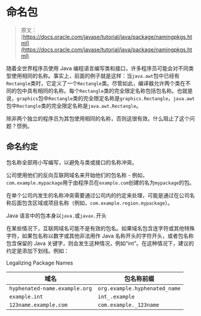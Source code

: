 # 命名包

> 原文： [https://docs.oracle.com/javase/tutorial/java/package/namingpkgs.html](https://docs.oracle.com/javase/tutorial/java/package/namingpkgs.html)

随着全世界程序员使用 Java 编程语言编写类和接口，许多程序员可能会对不同类型使用相同的名称。事实上，前面的例子就是这样：当`java.awt`包中已经有`Rectangle`类时，它定义了一个`Rectangle`类。尽管如此，编译器允许两个类在不同的包中具有相同的名称。每个`Rectangle`类的完全限定名称包括包名称。也就是说，`graphics`包中`Rectangle`类的完全限定名称是`graphics.Rectangle`，`java.awt`包中`Rectangle`类的完全限定名称是`java.awt.Rectangle`。

除非两个独立的程序员为其包使用相同的名称，否则这很有效。什么阻止了这个问题？惯例。

## 命名约定

包名称全部用小写编写，以避免与类或接口的名称冲突。

公司使用他们的反向互联网域名来开始他们的包名称 - 例如，`com.example.mypackage`用于由程序员在`example.com`创建的名为`mypackage`的包。

在单个公司内发生的名称冲突需要通过公司内的约定来处理，可能是通过在公司名称后面包含区域或项目名称（例如，`com.example.region.mypackage`）。

Java 语言中的包本身以`java.`或`javax.`开头

在某些情况下，互联网域名可能不是有效的包名。如果域名包含连字符或其他特殊字符，如果包名称以数字或其他非法用作 Java 名称开头的字符开头，或者包名称包含保留的 Java 关键字，则会发生这种情况，例如“int”。在这种情况下，建议的约定是添加下划线。例如：

Legalizing Package Names

| 域名 | 包名称前缀 |
| --- | --- |
| `hyphenated-name.example.org` | `org.example.hyphenated_name` |
| `example.int` | `int_.example` |
| `123name.example.com` | `com.example._123name` |